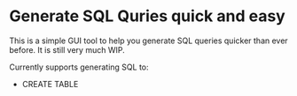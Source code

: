 # Generate SQL Quries quick and easy

This is a simple GUI tool to help you generate SQL queries quicker than ever before. It is still very much WIP.

Currently supports generating SQL to:

- CREATE TABLE
